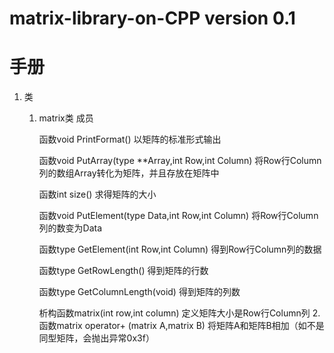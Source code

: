# matrix-library-on-CPP version 0.1

# 手册
1. 类
	1. matrix类
		成员
		
		函数void PrintFormat()	以矩阵的标准形式输出
		
		函数void PutArray(type **Array,int Row,int Column)	将Row行Column列的数组Array转化为矩阵，并且存放在矩阵中
		
		函数int size()	求得矩阵的大小
		
		函数void PutElement(type Data,int Row,int Column)	将Row行Column列的数变为Data
		
		函数type GetElement(int Row,int Column)	得到Row行Column列的数据
		
		函数type GetRowLength()	得到矩阵的行数
		
		函数type GetColumnLength(void)	得到矩阵的列数
		
		析构函数matrix(int row,int column)	定义矩阵大小是Row行Column列
	2.函数matrix<int> operator+ (matrix<int> A,matrix<int> B)	将矩阵A和矩阵B相加（如不是同型矩阵，会抛出异常0x3f）